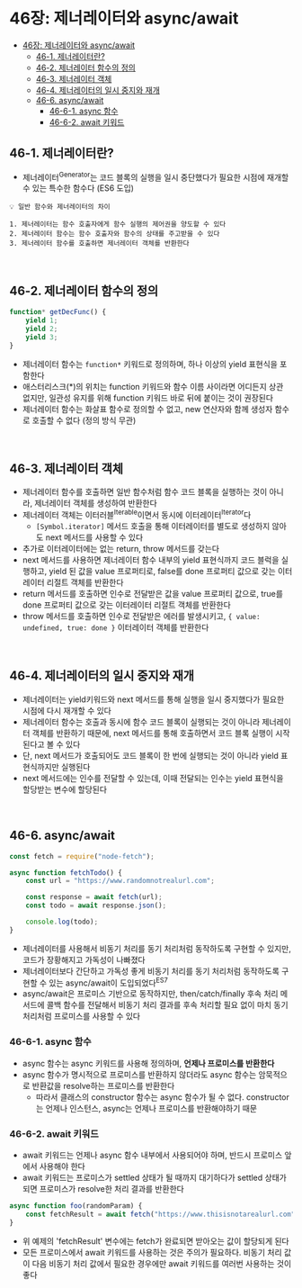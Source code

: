 # 46장: 제너레이터와 async/await

-   [46장: 제너레이터와 async/await](#46장-제너레이터와-asyncawait)
    -   [46-1. 제너레이터란?](#46-1-제너레이터란)
    -   [46-2. 제너레이터 함수의 정의](#46-2-제너레이터-함수의-정의)
    -   [46-3. 제너레이터 객체](#46-3-제너레이터-객체)
    -   [46-4. 제너레이터의 일시 중지와 재개](#46-4-제너레이터의-일시-중지와-재개)
    -   [46-6. async/await](#46-6-asyncawait)
        -   [46-6-1. async 함수](#46-6-1-async-함수)
        -   [46-6-2. await 키워드](#46-6-2-await-키워드)

## 46-1. 제너레이터란?

-   제너레이터<sup>Generator</sup>는 코드 블록의 실행을 일시 중단했다가 필요한 시점에 재개할 수 있는 특수한 함수다 (ES6 도입)

```
💡 일반 함수와 제너레이터의 차이

1. 제너레이터는 함수 호출자에게 함수 실행의 제어권을 양도할 수 있다
2. 제너레이터 함수는 함수 호출자와 함수의 상태를 주고받을 수 있다
3. 제너레이터 함수를 호출하면 제너레이터 객체를 반환한다
```

<br>

## 46-2. 제너레이터 함수의 정의

```javascript
function* getDecFunc() {
    yield 1;
    yield 2;
    yield 3;
}
```

-   제너레이터 함수는 `function*` 키워드로 정의하며, 하나 이상의 yield 표현식을 포함한다
-   애스터리스크(\*)의 위치는 function 키워드와 함수 이름 사이라면 어디든지 상관 없지만, 일관성 유지를 위해 function 키워드 바로 뒤에 붙이는 것이 권장된다
-   제너레이터 함수는 화살표 함수로 정의할 수 없고, new 연산자와 함께 생성자 함수로 호출할 수 없다 (정의 방식 무관)

<br>

## 46-3. 제너레이터 객체

-   제너레이터 함수를 호출하면 일반 함수처럼 함수 코드 블록을 실행하는 것이 아니라, 제너레이터 객체를 생성하여 반환한다
-   제너레이터 객체는 이터러블<sup>Iterable</sup>이면서 동시에 이터레이터<sup>Iterator</sup>다
    -   `[Symbol.iterator]` 메서드 호출을 통해 이터레이터를 별도로 생성하지 않아도 next 메서드를 사용할 수 있다
-   추가로 이터레이터에는 없는 return, throw 메서드를 갖는다
-   next 메서드를 사용하면 제너레이터 함수 내부의 yield 표현식까지 코드 블럭을 실행하고, yield 된 값을 value 프로퍼티로, false를 done 프로퍼티 값으로 갖는 이터레이터 리절트 객체를 반환한다
-   return 메서드를 호출하면 인수로 전달받은 값을 value 프로퍼티 값으로, true를 done 프로퍼티 값으로 갖는 이터레이터 리절트 객체를 반환한다
-   throw 메서드를 호출하면 인수로 전달받은 에러를 발생시키고, `{ value: undefined, true: done }` 이터레이터 객체를 반환한다

<br>

## 46-4. 제너레이터의 일시 중지와 재개

-   제너레이터는 yield키워드와 next 메서드를 통해 실행을 일시 중지했다가 필요한 시점에 다시 재개할 수 있다
-   제너레이터 함수는 호출과 동시에 함수 코드 블록이 실행되는 것이 아니라 제너레이터 객체를 반환하기 때문에, next 메서드를 통해 호출하면서 코드 블록 실행이 시작된다고 볼 수 있다
-   단, next 메서드가 호출되어도 코드 블록이 한 번에 실행되는 것이 아니라 yield 표현식까지만 실행된다
-   next 메서드에는 인수를 전달할 수 있는데, 이때 전달되는 인수는 yield 표현식을 할당받는 변수에 할당된다

<br>

## 46-6. async/await

```javascript
const fetch = require("node-fetch");

async function fetchTodo() {
    const url = "https://www.randomnotrealurl.com";

    const response = await fetch(url);
    const todo = await response.json();

    console.log(todo);
}
```

-   제너레이터를 사용해서 비동기 처리를 동기 처리처럼 동작하도록 구현할 수 있지만, 코드가 장황해지고 가독성이 나빠졌다
-   제너레이터보다 간단하고 가독성 좋게 비동기 처리를 동기 처리처럼 동작하도록 구현할 수 있는 async/await이 도입되었다<sup>ES7</sup>
-   async/await은 프로미스 기반으로 동작하지만, then/catch/finally 후속 처리 메서드에 콜백 함수를 전달해서 비동기 처리 결과를 후속 처리할 필요 없이 마치 동기 처리처럼 프로미스를 사용할 수 있다

### 46-6-1. async 함수

-   async 함수는 async 키워드를 사용해 정의하며, **언제나 프로미스를 반환한다**
-   async 함수가 명시적으로 프로미스를 반환하지 않더라도 async 함수는 암묵적으로 반환값을 resolve하는 프로미스를 반환한다
    -   따라서 클래스의 constructor 함수는 async 함수가 될 수 없다. constructor는 언제나 인스턴스, async는 언제나 프로미스를 반환해야하기 때문

### 46-6-2. await 키워드

-   await 키워드는 언제나 async 함수 내부에서 사용되어야 하며, 반드시 프로미스 앞에서 사용해야 한다
-   await 키워드는 프로미스가 settled 상태가 될 때까지 대기하다가 settled 상태가 되면 프로미스가 resolve한 처리 결과를 반환한다

```javascript
async function foo(randomParam) {
    const fetchResult = await fetch("https://www.thisisnotarealurl.com");
}
```

-   위 예제의 'fetchResult' 변수에는 fetch가 완료되면 받아오는 값이 할당되게 된다
-   모든 프로미스에서 await 키워드를 사용하는 것은 주의가 필요하다. 비동기 처리 값이 다음 비동기 처리 값에서 필요한 경우에만 await 키워드를 여러번 사용하는 것이 좋다
